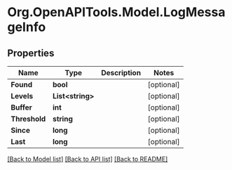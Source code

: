 # Org.OpenAPITools.Model.LogMessageInfo

## Properties

Name | Type | Description | Notes
------------ | ------------- | ------------- | -------------
**Found** | **bool** |  | [optional] 
**Levels** | **List&lt;string&gt;** |  | [optional] 
**Buffer** | **int** |  | [optional] 
**Threshold** | **string** |  | [optional] 
**Since** | **long** |  | [optional] 
**Last** | **long** |  | [optional] 

[[Back to Model list]](../../README.md#documentation-for-models) [[Back to API list]](../../README.md#documentation-for-api-endpoints) [[Back to README]](../../README.md)

